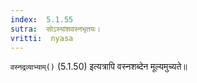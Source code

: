 ```yaml
---
index:  5.1.55
sutra:  सोऽस्यांशवस्नभृतयः।
vritti:  nyasa
---
```


`वस्नद्रव्याभ्याम्()` (5.1.50) इत्यत्रापि वस्नशब्देन मूल्यमुच्यते॥
